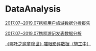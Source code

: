 # DataAnalysis


[2017.07~2019.07携程用户旅游数据分析报告](https://github.com/YunyeeLo/DataAnalysis/issues/1)

[2017.07~2019.07携程游记发表数据分析](https://github.com/YunyeeLo/DataAnalysis/issues/2)

[《哪吒之魔童降世》猫眼影评数据（施工中）](https://github.com/YunyeeLo/DataAnalysis/issues/3)
